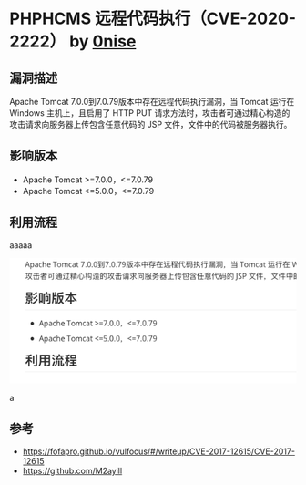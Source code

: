 # PHPHCMS 远程代码执行（CVE-2020-2222） by [0nise](https://github.com/0nise)

## 漏洞描述

Apache Tomcat 7.0.0到7.0.79版本中存在远程代码执行漏洞，当 Tomcat 运行在 Windows 主机上，且启用了 HTTP PUT 请求方法时，攻击者可通过精心构造的攻击请求向服务器上传包含任意代码的 JSP 文件，文件中的代码被服务器执行。

## 影响版本

- Apache Tomcat >=7.0.0，<=7.0.79
- Apache Tomcat <=5.0.0，<=7.0.79

## 利用流程

aaaaa

![](./images/1.png)

a

## 参考

- https://fofapro.github.io/vulfocus/#/writeup/CVE-2017-12615/CVE-2017-12615
- https://github.com/M2ayill